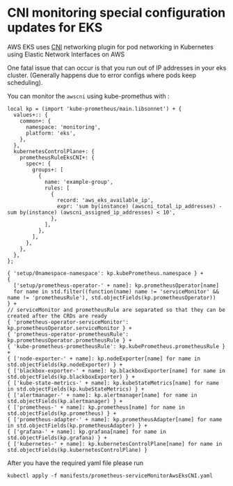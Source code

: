 # CNI monitoring special configuration updates for EKS

AWS EKS uses [CNI](https://github.com/aws/amazon-vpc-cni-k8s) networking plugin for pod networking in Kubernetes using Elastic Network Interfaces on AWS

One fatal issue that can occur is that you run out of IP addresses in your eks cluster. (Generally happens due to error configs where pods keep scheduling).

You can monitor the `awscni` using kube-promethus with :

```jsonnet mdox-exec="cat examples/eks-cni-example.jsonnet"
local kp = (import 'kube-prometheus/main.libsonnet') + {
  values+:: {
    common+: {
      namespace: 'monitoring',
      platform: 'eks',
    },
  },
  kubernetesControlPlane+: {
    prometheusRuleEksCNI+: {
      spec+: {
        groups+: [
          {
            name: 'example-group',
            rules: [
              {
                record: 'aws_eks_available_ip',
                expr: 'sum by(instance) (awscni_total_ip_addresses) - sum by(instance) (awscni_assigned_ip_addresses) < 10',
              },
            ],
          },
        ],
      },
    },
  },
};

{ 'setup/0namespace-namespace': kp.kubePrometheus.namespace } +
{
  ['setup/prometheus-operator-' + name]: kp.prometheusOperator[name]
  for name in std.filter((function(name) name != 'serviceMonitor' && name != 'prometheusRule'), std.objectFields(kp.prometheusOperator))
} +
// serviceMonitor and prometheusRule are separated so that they can be created after the CRDs are ready
{ 'prometheus-operator-serviceMonitor': kp.prometheusOperator.serviceMonitor } +
{ 'prometheus-operator-prometheusRule': kp.prometheusOperator.prometheusRule } +
{ 'kube-prometheus-prometheusRule': kp.kubePrometheus.prometheusRule } +
{ ['node-exporter-' + name]: kp.nodeExporter[name] for name in std.objectFields(kp.nodeExporter) } +
{ ['blackbox-exporter-' + name]: kp.blackboxExporter[name] for name in std.objectFields(kp.blackboxExporter) } +
{ ['kube-state-metrics-' + name]: kp.kubeStateMetrics[name] for name in std.objectFields(kp.kubeStateMetrics) } +
{ ['alertmanager-' + name]: kp.alertmanager[name] for name in std.objectFields(kp.alertmanager) } +
{ ['prometheus-' + name]: kp.prometheus[name] for name in std.objectFields(kp.prometheus) } +
{ ['prometheus-adapter-' + name]: kp.prometheusAdapter[name] for name in std.objectFields(kp.prometheusAdapter) } +
{ ['grafana-' + name]: kp.grafana[name] for name in std.objectFields(kp.grafana) } +
{ ['kubernetes-' + name]: kp.kubernetesControlPlane[name] for name in std.objectFields(kp.kubernetesControlPlane) }
```

After you have the required yaml file please run

```
kubectl apply -f manifests/prometheus-serviceMonitorAwsEksCNI.yaml
```
